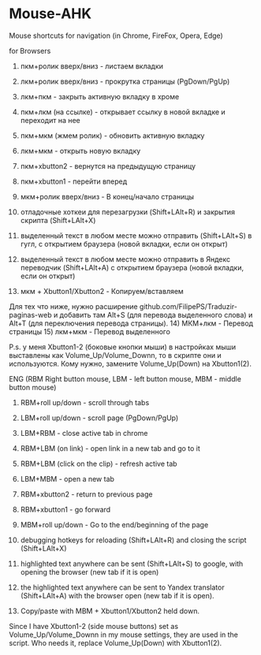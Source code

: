 # Mouse-AHK

Mouse shortcuts for navigation (in Chrome, FireFox, Opera, Edge)

for Browsers
1) пкм+ролик вверх/вниз - листаем вкладки
2) лкм+ролик вверх/вниз - прокрутка страницы (PgDown/PgUp)
3) лкм+пкм - закрыть активную вкладку в хроме
4) пкм+лкм (на ссылке) - открывает ссылку в новой вкладке и переходит на нее
5) пкм+мкм (жмем ролик) - обновить активную вкладку
6) лкм+мкм - открыть новую вкладку
7) пкм+xbutton2 - вернутся на предыдущую страницу
8) пкм+xbutton1 - перейти вперед
9) мкм+ролик вверх/вниз - В конец/начало страницы

10) отладочные хоткеи для перезагрузки (Shift+LAlt+R) и закрытия скрипта (Shift+LAlt+X)
11) выделенный текст в любом месте можно отправить (Shift+LAlt+S) в гугл, с открытием браузера (новой вкладки, если он открыт)
12) выделенный текст в любом месте можно отправить в Яндекс переводчик (Shift+LAlt+A) с открытием браузера (новой вкладки, если он открыт)
13) мкм + Xbutton1/Xbutton2 - Копируем/вставляем

Для тех что ниже, нужно расширение github.com/FilipePS/Traduzir-paginas-web и добавить там Alt+S (для перевода выделенного слова) и Alt+T (для переключения перевода страницы).
14) МКМ+лкм - Перевод страницы
15) лкм+мкм - Перевод выделенного

P.s. у меня Xbutton1-2 (боковые кнопки мыши) в настройках мыши выставлены как Volume_Up/Volume_Downn, то в скрипте они и используются. Кому нужно, замените Volume_Up(Down) на Xbutton1(2).

ENG
(RBM Right button mouse, LBM - left button mouse, MBM - middle button mouse)

1) RBM+roll up/down - scroll through tabs
2) LBM+roll up/down - scroll page (PgDown/PgUp)
3) LBM+RBM - close active tab in chrome
4) RBM+LBM (on link) - open link in a new tab and go to it
5) RBM+LBM (click on the clip) - refresh active tab
6) LBM+MBM - open a new tab
7) RBM+xbutton2 - return to previous page
8) RBM+xbutton1 - go forward
9) MBM+roll up/down - Go to the end/beginning of the page

10) debugging hotkeys for reloading (Shift+LAlt+R) and closing the script (Shift+LAlt+X)
11) highlighted text anywhere can be sent (Shift+LAlt+S) to google, with opening the browser (new tab if it is open)
12) the highlighted text anywhere can be sent to Yandex translator (Shift+LAlt+A) with the browser open (new tab if it is open).
13) Copy/paste with MBM + Xbutton1/Xbutton2 held down.

Since I have Xbutton1-2 (side mouse buttons) set as Volume_Up/Volume_Downn in my mouse settings, they are used in the script. Who needs it, replace Volume_Up(Down) with Xbutton1(2).
